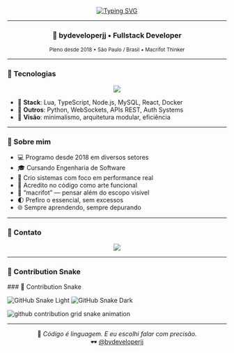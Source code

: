 <div align="center">

[![Typing SVG](https://readme-typing-svg.demolab.com?font=Fira+Code&pause=1000&color=00FFBB&vCenter=true&width=600&lines=Eai%2C+sou+bydeveloperjj.;Programador+desde+2018.;Pensamento+%23macrifot.;Engenharia+de+Software+%7C+SP)](https://git.io/typing-svg)

---

### 🧠 bydeveloperjj • Fullstack Developer  
<sub>Pleno desde 2018 • São Paulo / Brasil • Macrifot Thinker</sub>

</div>

---

### 🧰 Tecnologias

<p align="center">
  <img src="https://skillicons.dev/icons?i=lua,ts,nodejs,react,mysql,docker,py,html,css&theme=dark" />
</p>

- 🔹 **Stack**: Lua, TypeScript, Node.js, MySQL, React, Docker  
- 🔹 **Outros**: Python, WebSockets, APIs REST, Auth Systems  
- 🔹 **Visão**: minimalismo, arquitetura modular, eficiência

---

### 🔎 Sobre mim

- 💻 Programo desde 2018 em diversos setores  
- 🎓 Cursando Engenharia de Software  
- 🧬 Crio sistemas com foco em performance real  
- 🧠 Acredito no código como arte funcional  
- 📎 “macrifot” — pensar além do escopo visível  
- 🌓 Prefiro o essencial, sem excessos  
- 🌐 Sempre aprendendo, sempre depurando

---

### 📩 Contato

<div align="center">

<a href="mailto:joaopedrocodes@gmail.com">
  <img src="https://img.shields.io/badge/Gmail-joaopedrocodes@gmail.com-black?style=flat&logo=gmail&logoColor=white"/>
</a>

</div>

---

### 🐍 Contribution Snake

<picture>
  ### 🐍 Contribution Snake

![GitHub Snake Light](https://github.com/bydeveloperjj/ayangweb/raw/master/assets/github-contribution-grid-snake.svg#gh-light-mode-only)
![GitHub Snake Dark](https://github.com/bydeveloperjj/ayangweb/raw/master/assets/github-contribution-grid-snake-dark.svg#gh-dark-mode-only)

  <img alt="github contribution grid snake animation" src="https://raw.githubusercontent.com/bydeveloperjj/ayangweb/master/assets/github-contribution-grid-snake.svg">
</picture>

---

<div align="center">

🖤 _Código é linguagem. E eu escolhi falar com precisão._  
🕶️ [@bydeveloperjj](https://github.com/bydeveloperjj)

</div>
